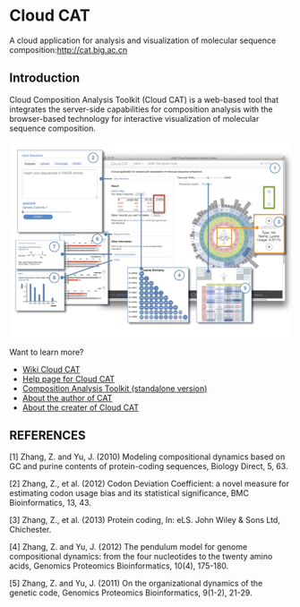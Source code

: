 Cloud CAT
========

A cloud application for analysis and visualization of molecular sequence composition:http://cat.big.ac.cn

## Introduction

Cloud Composition Analysis Toolkit (Cloud CAT) is a web-based tool that integrates the server-side capabilities for composition analysis with the browser-based technology for interactive visualization of molecular sequence composition.

![Fig. 1: Windows and panels on Cloud CAT.](https://github.com/daweih/cloudcat/blob/master/images/cloud_cat_v5.jpg)

Want to learn more?

- [Wiki Cloud CAT](https://github.com/daweih/cloudcat/wiki)
- [Help page for Cloud CAT](http://cat.big.ac.cn/help.php)
- [Composition Analysis Toolkit (standalone version)](https://code.google.com/p/composition-analysis-toolkit)
- [About the author of CAT](http://cbb.big.ac.cn/Zhang_Zhang)
- [About the creater of Cloud CAT](http://cbb.big.ac.cn/Dawei_Huang)


## REFERENCES

[1]	Zhang, Z. and Yu, J. (2010) Modeling compositional dynamics based on GC and purine contents of protein-coding sequences, Biology Direct, 5, 63.

[2] Zhang, Z., et al. (2012) Codon Deviation Coefficient: a novel measure for estimating codon usage bias and its statistical significance, BMC Bioinformatics, 13, 43.

[3] Zhang, Z., et al. (2013) Protein coding, In: eLS. John Wiley & Sons Ltd, Chichester.

[4] Zhang, Z. and Yu, J. (2012) The pendulum model for genome compositional dynamics: from the four nucleotides to the twenty amino acids, Genomics Proteomics Bioinformatics, 10(4), 175-180.

[5] Zhang, Z. and Yu, J. (2011) On the organizational dynamics of the genetic code, Genomics Proteomics Bioinformatics, 9(1-2), 21-29.